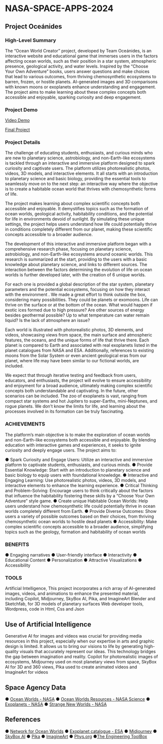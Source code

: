 # NASA-SPACE-APPS-2024
## Project Oceánides

### High-Level Summary

The “Ocean World Creator” project, developed by Team Oceánides, is an interactive website and educational game that immerses users in the factors affecting ocean worlds, such as their position in a star system, atmospheric presence, geological activity, and water levels. Inspired by the “Choose Your Own Adventure” books, users answer questions and make choices that lead to various outcomes, from thriving chemosynthetic ecosystems to barren, frozen, or hostile planets. AI-generated images and 3D comparisons with known moons or exoplanets enhance understanding and engagement. The project aims to make learning about these complex concepts both accessible and enjoyable, sparking curiosity and deep engagement.

### Project Demo

[Video Demo](https://www.youtube.com/watch?v=1RiNtSkJb1I)

[Final Project](https://ortizbarbara.com/oceanides)

### Project Details

The challenge of educating students, enthusiasts, and curious minds who are new to planetary science, astrobiology, and non-Earth-like ecosystems is tackled through an interactive and immersive platform designed to spark curiosity and captivate users. The platform utilizes photorealistic photos, videos, 3D models, and interactive elements. It all starts with an introduction to planetary science and basic biology, providing the essential tools to seamlessly move on to the next step: an interactive way where the objective is to create a habitable ocean world that thrives with chemosynthetic forms of life.

The project makes learning about complex scientific concepts both accessible and enjoyable. It demystifies topics such as the formation of ocean worlds, geological activity, habitability conditions, and the potential for life in environments devoid of sunlight. By simulating these unique settings, the project helps users understand how life could potentially thrive in conditions completely different from our planet, making these scientific concepts accessible to a broader audience.

The development of this interactive and immersive platform began with a comprehensive research phase, focusing on planetary science, astrobiology, and non-Earth-like ecosystems around oceanic worlds. This research is summarized at the start, providing to the users with a basic knowledge about planetary science, and links to different sources. The interaction between the factors determining the evolution of life on ocean worlds is further developed later, with the creation of 6 unique worlds.

For each one is provided a global description of the star system, planetary parameters and the potential ecosystems, focusing on how they interact with the environment . We made a great effort to think outside the box, considering many possibilities. They could be planets or exomoons. Life can thrive on the surface or at the bottom of the ocean. What would happen if exotic ices formed due to high pressure? Are other sources of energy besides geothermal possible? Up to what temperature can water remain liquid? Is the lack of atmosphere an issue?

Each world is illustrated with photorealistic photos, 3D elements, and videos, showcasing views from space, the main surface and atmospheric features, the oceans, and the unique forms of life that thrive there. Each planet is compared to Earth and associated with real exoplanets listed in the planet catalogues from NASA and ESA. Additionally, references to existing moons from the Solar System or even ancient geological eras from our planet, where life may have been similar to our fictional worlds, are included.

We expect that through iterative testing and feedback from users, educators, and enthusiasts, the project will evolve to ensure accessibility and enjoyment for a broad audience, ultimately making complex scientific concepts both understandable and captivating. In the future, other scenarios can be included. The zoo of exoplanets is vast, ranging from compact star systems and hot Jupiters to super-Earths, mini-Neptunes, and rogue planets. We don’t know the limits for life, and learning about the processes involved in its formation can be truly fascinating.

### ACHIEVEMENTS

The platform’s main objective is to make the exploration of ocean worlds and non-Earth-like ecosystems both accessible and enjoyable. By blending education with interactive games and experiences, it seeks to ignite curiosity and deeply engage users. The project aims to:

  ●	Spark Curiosity and Engage Users: Utilize an interactive and immersive platform to captivate students, enthusiasts, and curious minds.
  ●	Provide Essential Knowledge: Start with an introduction to planetary science and basic biology to equip users with foundational knowledge.
  ●	Interactive and Engaging Learning: Use photorealistic photos, videos, 3D models, and interactive elements to enhance the learning experience.
  ●	Critical Thinking and Problem-Solving: Encourage users to think critically about the factors that influence the habitability fostering these skills by a “Choose Your Own Adventure” style game.
  ●	Create unique Habitable Ocean Worlds: Help users understand how chemosynthetic life could potentially thrive in ocean worlds completely different from  Earth.
  ●	Provide Diverse Outcomes: Show users a variety of possible outcomes based on their choices, from thriving chemosynthetic ocean worlds to hostile dead planets
  ●	Accessibility: Make complex scientific concepts accessible to a broader audience, simplifying topics such as the geology, formation and habitability of ocean worlds

### BENEFITS

  ●	Engaging narratives
  ●	User-friendly interface
  ●	Interactivity
  ●	Educational Content
  ●	Personalization
  ●	Attractive Visualizations
  ●	Accessibility

### TOOLS

Artificial Intelligence, This project incorporates a rich array of AI-generated images, videos, and animations to enhance the presented material, including Copilot, Midjourney, SkyBox AI, Pika, and ImagineArt
Blender and Sketchfab, for 3D models of planetary surfaces
Web developer tools, Wordpress, code in Html, Css and Json 

## Use of Artificial Intelligence

Generative AI for images and videos was crucial for providing media resources in this project, especially when our expertise in arts and graphic design is limited. It allows us to bring our visions to life by generating high-quality visuals that accurately represent our ideas. This technology bridges the gap between imagination and reality. Copilot for photorealistic images of ecosystems, Midjourney used on most planetary views from space, SkyBox AI for 3D and 360 views, Pika used to create animated videos and ImagineArt for videos

## Space Agency Data

  ●	[Ocean Worlds - NASA](https://www.nasa.gov/specials/ocean-worlds/)
  ●	[Ocean Worlds Resources - NASA Science](https://science.nasa.gov/toolkit/oceanworlds/)
  ●	[Exoplanets - NASA](https://science.nasa.gov/exoplanets/)
  ●	[Strange New Worlds - NASA](https://science.nasa.gov/exoplanets/immersive/strange-new-worlds/)

## References

  ●	[Network for Ocean Worlds](https://oceanworlds.space/)
  ●	[Exoplanet catalogue - ESA](https://exoplanet.eu/catalog/)
  ●	[Midjourney](https://www.midjourney.com/)
  ●	[SkyBox AI](https://skybox.blockadelabs.com/)
  ●	[Pika](https://pika.art/my-library)
  ●	[ImagineArt](https://www.imagine.art/)
  ●	[Phys.org](https://phys.org/)
  ●[The Engineering ToolBox](https://www.engineeringtoolbox.com/)


